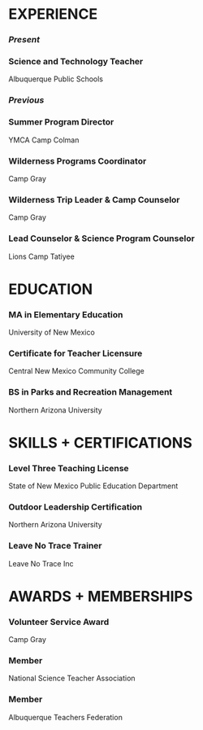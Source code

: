 # EXPERIENCE
### *Present*

### Science and Technology Teacher
Albuquerque Public Schools

### *Previous*

### Summer Program Director
YMCA Camp Colman
### Wilderness Programs Coordinator
Camp Gray
### Wilderness Trip Leader & Camp Counselor
Camp Gray
### Lead Counselor & Science Program Counselor
Lions Camp Tatiyee

# EDUCATION
### MA in Elementary Education
University of New Mexico
### Certificate for Teacher Licensure
Central New Mexico Community College
### BS in Parks and Recreation Management
Northern Arizona University

# SKILLS + CERTIFICATIONS
### Level Three Teaching License
State of New Mexico Public Education Department
### Outdoor Leadership Certification
Northern Arizona University
### Leave No Trace Trainer
Leave No Trace Inc

# AWARDS + MEMBERSHIPS
### Volunteer Service Award
Camp Gray
### Member
National Science Teacher Association
### Member
Albuquerque Teachers Federation
